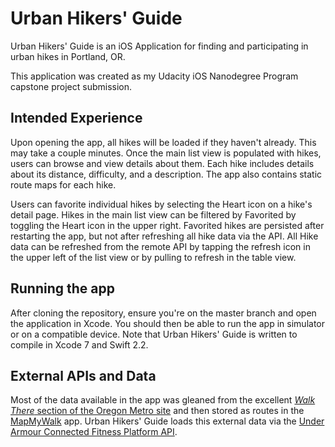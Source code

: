 # Urban Hikers' Guide

Urban Hikers' Guide is an iOS Application for finding and participating in urban hikes in Portland, OR.

This application was created as my Udacity iOS Nanodegree Program capstone project submission.

## Intended Experience

Upon opening the app, all hikes will be loaded if they haven't already. This may take a couple minutes. Once the main list view is populated with hikes,
users can browse and view details about them. Each hike includes details about its distance, difficulty, and a description. 
The app also contains static route maps for each hike.

Users can favorite individual hikes by selecting the Heart icon on a hike's detail page. Hikes in the main list view
can be filtered by Favorited by toggling the Heart icon in the upper right. Favorited hikes are persisted after restarting the app, but not after refreshing all hike data via the API. All Hike data can be refreshed from the remote API by tapping the refresh icon in the upper left of the list view or by pulling to refresh in the table view.


## Running the app

After cloning the repository, ensure you're on the master branch and open the application in Xcode. You should then be able to run the app in simulator or on a compatible device. Note that Urban Hikers' Guide is written to compile in Xcode 7 and Swift 2.2.

## External APIs and Data

Most of the data available in the app was gleaned from the excellent [_Walk There_ section of the Oregon Metro site](http://www.oregonmetro.gov/tools-living/getting-around/walk-there)
and then stored as routes in the [MapMyWalk](http://www.mapmywalk.com/my_home/#user_dashboard) app. 
Urban Hikers' Guide loads this external data via the [Under Armour Connected Fitness Platform API](https://developer.underarmour.com/).


